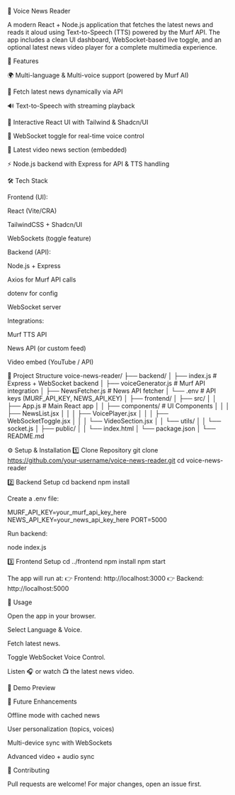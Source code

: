 📰 Voice News Reader

A modern React + Node.js application that fetches the latest news and reads it aloud using Text-to-Speech (TTS) powered by the Murf API.
The app includes a clean UI dashboard, WebSocket-based live toggle, and an optional latest news video player for a complete multimedia experience.

🚀 Features

🌍 Multi-language & Multi-voice support (powered by Murf AI)

📰 Fetch latest news dynamically via API

🔊 Text-to-Speech with streaming playback

🎨 Interactive React UI with Tailwind & Shadcn/UI

🔄 WebSocket toggle for real-time voice control

🎥 Latest video news section (embedded)

⚡ Node.js backend with Express for API & TTS handling

🛠️ Tech Stack

Frontend (UI):

React (Vite/CRA)

TailwindCSS + Shadcn/UI

WebSockets (toggle feature)

Backend (API):

Node.js + Express

Axios for Murf API calls

dotenv for config

WebSocket server

Integrations:

Murf TTS API

News API (or custom feed)

Video embed (YouTube / API)

📂 Project Structure
voice-news-reader/
├── backend/
│   ├── index.js          # Express + WebSocket backend
│   ├── voiceGenerator.js # Murf API integration
│   ├── NewsFetcher.js    # News API fetcher
│   └── .env              # API keys (MURF_API_KEY, NEWS_API_KEY)
│
├── frontend/
│   ├── src/
│   │   ├── App.js        # Main React app
│   │   ├── components/   # UI Components
│   │   │   ├── NewsList.jsx
│   │   │   ├── VoicePlayer.jsx
│   │   │   ├── WebSocketToggle.jsx
│   │   │   └── VideoSection.jsx
│   │   └── utils/
│   │       └── socket.js
│   ├── public/
│   │   └── index.html
│   └── package.json
│
└── README.md

⚙️ Setup & Installation
1️⃣ Clone Repository
git clone https://github.com/your-username/voice-news-reader.git
cd voice-news-reader

2️⃣ Backend Setup
cd backend
npm install


Create a .env file:

MURF_API_KEY=your_murf_api_key_here
NEWS_API_KEY=your_news_api_key_here
PORT=5000


Run backend:

node index.js

3️⃣ Frontend Setup
cd ../frontend
npm install
npm start


The app will run at:
👉 Frontend: http://localhost:3000
👉 Backend: http://localhost:5000

🎯 Usage

Open the app in your browser.

Select Language & Voice.

Fetch latest news.

Toggle WebSocket Voice Control.

Listen 🎧 or watch 📺 the latest news video.

🎥 Demo Preview

🔮 Future Enhancements

Offline mode with cached news

User personalization (topics, voices)

Multi-device sync with WebSockets

Advanced video + audio sync

🤝 Contributing

Pull requests are welcome! For major changes, open an issue first.
